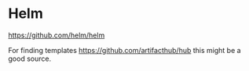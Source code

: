 # Helm

https://github.com/helm/helm

For finding templates https://github.com/artifacthub/hub this might be a good source.


